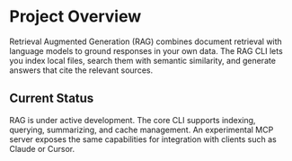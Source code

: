 # Project Overview

Retrieval Augmented Generation (RAG) combines document retrieval with language models to ground responses in your own data. The RAG CLI lets you index local files, search them with semantic similarity, and generate answers that cite the relevant sources.

## Current Status

RAG is under active development. The core CLI supports indexing, querying, summarizing, and cache management. An experimental MCP server exposes the same capabilities for integration with clients such as Claude or Cursor.

